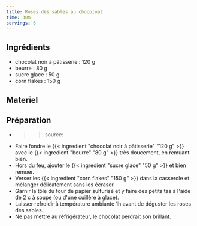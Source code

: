 ```yaml
---
title: Roses des sables au chocoloat
time: 30m
servings: 6
---
```


## Ingrédients

* chocolat noir à pâtisserie : 120 g
* beurre : 80 g
* sucre glace : 50 g
* corn flakes : 150 g


## Materiel



## Préparation

* >> source:
* Faire fondre le {{< ingredient "chocolat noir à pâtisserie" "120 g" >}} avec le {{< ingredient "beurre" "80 g" >}} très doucement, en remuant bien.
* Hors du feu, ajouter le {{< ingredient "sucre glace" "50 g" >}} et bien remuer.
* Verser les {{< ingredient "corn flakes" "150 g" >}} dans la casserole et mélanger délicatement sans les écraser.
* Garnir la tôle du four de papier sulfurisé et y faire des petits tas à l'aide de 2 c à soupe (ou d'une cuillère à glace).
* Laisser refroidir à température ambiante 1h avant de déguster les roses des sables.
* Ne pas mettre au réfrigérateur, le chocolat perdrait son brillant.


